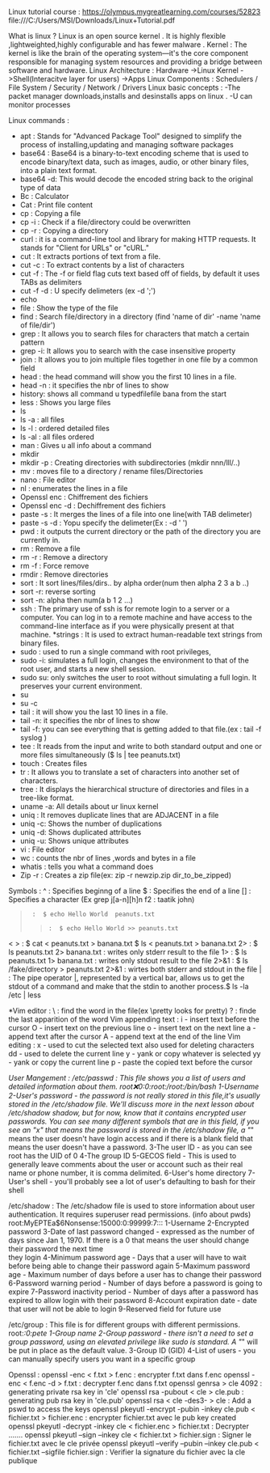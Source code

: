 Linux tutorial course : https://olympus.mygreatlearning.com/courses/52823 
file:///C:/Users/MSI/Downloads/Linux+Tutorial.pdf

What is linux ?
Linux is an open source  kernel . It is highly flexible ,lightweighted,highly configurable and has fewer malware .
Kernel : 
The kernel is like the brain of the operating system—it's the core component responsible for managing system resources and providing a bridge between software and hardware.
Linux Architecture : 
Hardware ->Linux Kernel ->Shell(Interacitve layer for users) ->Apps
Linux Components :
Schedulers / File System / Security / Network / Drivers
Linux basic concepts :
-The packet manager downloads,installs and desinstalls apps on linux .
-U can monitor processes

Linux commands :
 * apt    : Stands for "Advanced Package Tool" designed to simplify the process of installing,updating and managing software packages
 * base64 : Base64 is a binary-to-text encoding scheme that is used to encode binary/text data, such as images, audio, or other binary files, into a plain text format.
 * base64 -d: This would decode the encoded string back to the original type of data 
 * Bc     : Calculator 
 * Cat    : Print file content
 * cp     : Copying a file
 * cp -i  : Check if a file/directory could be overwritten 
 * cp -r  : Copying a directory
 * curl   : it is a command-line tool and library for making HTTP requests. It stands for "Client for URLs" or "cURL."
 * cut    : It extracts portions of text from a file. 
 * cut -c : To extract contents by a list of characters
 * cut -f : The -f or field flag cuts text based off of fields, by default it uses TABs as delimiters
 * cut -f -d : U specify delimeters (ex -d ';')
 * echo
 * file   : Show the type of the file
 * find   : Search file/directory in a directory (find 'name of dir' -name 'name of file/dir')
 * grep   : It allows you to search files for characters that match a certain pattern
 * grep -i: It allows you to search with the case insensitive property
 * join   : It allows you to join multiple files together in one file  by a common field
 * head   : the head command will show you the first 10 lines in a file.
 * head -n : it specifies the nbr of lines to show 
 * history: shows all command u typedfilefile bana from the start
 * less   : Shows you large files
 * ls
 * ls -a  : all files
 * ls -l  : ordered detailed  files
 * ls -al : all files ordered
 * man    : Gives u all info about a command 
 * mkdir
 * mkdir -p : Creating directories with subdirectories (mkdir nnn/lll/..)
 * mv     : moves file to a directory / rename files/Directories
 * nano   :   File editor
 * nl     : enumerates the lines in a file
 * Openssl enc : Chiffrement des fichiers
 * Openssl enc -d : Dechiffrement des fichiers 
 * paste -s : It merges the lines of a file into one line(with TAB delimeter)
 * paste -s -d : Yopu specify the delimeter(Ex : -d ' ')
 * pwd    : it outputs the current directory or the path of the directory you are currently in.
 * rm     :   Remove a file
 * rm -r  : Remove a directory 
 * rm -f  :  Force remove
 * rmdir  : Remove directories
 * sort   :  It sort lines/files/dirs.. by alpha order(num then alpha 2 3 a b ..)
 * sort -r: reverse sorting
 * sort -n: alpha then num(a b 1 2 ...)
 * ssh    : The primary use of ssh is for remote login to a server or a computer. You can log in to a remote machine and have access to the command-line interface as     if  you were physically present at that machine.
 *strings : It is used to extract human-readable text strings from binary files.
 * sudo   : used to run a single command with root privileges,  
 * sudo -i: simulates a full login, changes the environment to that of the root user, and starts a new shell session.
 * sudo su: only switches the user to root without simulating a full login. It preserves your current environment.
 * su
 * su -c
 * tail   : it will show you the last 10 lines in a file.
 * tail -n: it specifies the nbr of lines to show
 * tail -f: you can see everything that is getting added to that file.(ex : tail -f syslog )
 * tee    : It reads from the input and write to both standard output and one or more files simultaneously ($ ls | tee peanuts.txt)
 * touch  : Creates  files
 * tr     : It allows you to translate a set of characters into another set of characters. 
 * tree   : It displays the hierarchical structure of directories and files in a tree-like format. 
 * uname -a: All details about ur linux kernel
 * uniq   : It removes duplicate lines that are ADJACENT in a file
 * uniq -c: Shows the number of duplications 
 * uniq -d: Shows duplicated attributes
 * uniq -u: Shows unique attributes
 * vi     :  File editor
 * wc     : counts the nbr of lines ,words and bytes in a file
 * whatis : tells you what a command does
 * Zip -r : Creates a zip file(ex: zip -r newzip.zip dir_to_be_zipped)  

 
 
 Symbols  :
 ^      : Specifies beginng of a line
 $      : Specifies the end of a line
[]      : Specifies a character (Ex grep j[a-n][h]n f2 : taatik john)
 >      :  $ echo Hello World  peanuts.txt 
 >>     :  $ echo Hello World >> peanuts.txt 
 <  >   :  $ cat < peanuts.txt > banana.txt     $ ls < peanuts.txt > banana.txt
 2>     :  $ ls peanuts.txt 2> banana.txt : writes only stderr result to the file
 1>     :  $ ls peanuts.txt 1> banana.txt : writes only stdout result to the file
 2>&1   :  $ ls /fake/directory > peanuts.txt 2>&1 : wirtes both stderr and stdout in the file
 |      :  The pipe operator |, represented by a vertical bar, allows us to get the stdout of a command and make that the stdin to another process.$ ls -la /etc | less 
 
*Vim editor : 
 \      : find the word in the file(ex \pretty looks for pretty)
 ?      : finde the last apparition of the word
  Vim appending text :
 i - insert text before the cursor
 O - insert text on the previous line
 o - insert text on the next line
 a - append text after the cursor
 A - append text at the end of the line
  Vim editing :
 x - used to cut the selected text also used for deleting characters
 dd - used to delete the current line
 y - yank or copy whatever is selected
 yy - yank or copy the current line
 p - paste the copied text before the cursor

 *User Mangement :
 /etc/passwd  : This file shows you a list of users and detailed information about them. 
     root:x:0:0:root:/root:/bin/bash
     1-Username
     2-User's password - the password is not really stored in this file,it's usually stored in the /etc/shadow file. We'll discuss more in the next lesson about /etc/shadow      shadow, but for now, know that it contains encrypted user passwords. You can see many different symbols that are in this field, if you see an "x" that means the             password is stored in the /etc/shadow file, a "*" means the user doesn't have login access and if there is a blank field that means the user doesn't have a password.
     3-The user ID - as you can see root has the UID of 0
     4-The group ID
     5-GECOS field - This is used to generally leave comments about the user or account such as their real name or phone number, it is comma delimited.
     6-User's home directory
     7-User's shell - you'll probably see a lot of user's defaulting to bash for their shell
     
 /etc/shadow  : The /etc/shadow file is used to store information about user authentication. It requires superuser read permissions. (info about pwds)
     root:MyEPTEa$6Nonsense:15000:0:99999:7:::
     1-Username
     2-Encrypted password
     3-Date of last password changed - expressed as the number of days since Jan 1, 1970. If there is a 0 that means the user should change their password the next time    
     they login
     4-Minimum password age - Days that a user will have to wait before being able to change their password again
     5-Maximum password age - Maximum number of days before a user has to change their password
     6-Password warning period - Number of days before a password is going to expire
     7-Password inactivity period - Number of days after a password has expired to allow login with their password
     8-Account expiration date - date that user will not be able to login
     9-Reserved field for future use

 /etc/group  : This file is  for different groups with different permissions. 
     root:*:0:pete
     1-Group name
     2-Group password - there isn't a need to set a group password, using an elevated privilege like sudo is standard. A "*" will be put in place as the default value.
     3-Group ID (GID)
     4-List of users - you can manually specify users you want in a specific group



Openssl :
openssl -enc <alg>  < f.txt  > f.enc      : encrypter f.txt dans f.enc
openssl -enc <alg>  < f.enc  -d > f.txt   : decrypter f.enc dans f.txt
openssl genrsa > cle 4092                 : generating private rsa key in 'cle'
openssl rsa -pubout < cle > cle.pub       : generating pub rsa key in 'cle.pub'
openssl rsa < cle -des3- > cle            : Add a pswd to access the keys
openssl pkeyutl -encrypt -pubin -inkey cle.pub < fichier.txt > fichier.enc : encrypter fichier.txt avec le pub key created
openssl pkeyutl -decrypt -inkey cle < fichier.enc >  fichier.txt           : Decrypter .......
openssl pkeyutl –sign –inkey cle < fichier.txt > fichier.sign              : Signer le fichier.txt avec le cle privée 
openssl pkeyutl –verify –pubin –inkey cle.pub < fichier.txt –sigfile fichier.sign : Verifier la signature du fichier avec la cle publique


